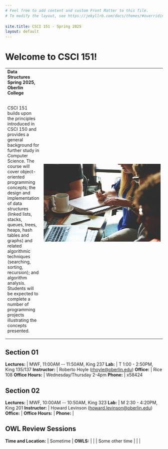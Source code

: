 ```yaml
---
# Feel free to add content and custom Front Matter to this file.
# To modify the layout, see https://jekyllrb.com/docs/themes/#overriding-theme-defaults

site.title: CSCI 151 - Spring 2025
layout: default
---
```


# Welcome to CSCI 151!

<table style="outline-style:none;">
<tr>
<td>
<strong>Data Structures</strong><br/>
<strong>Spring 2025, Oberlin College</strong><br/><br/>

CSCI 151 builds upon the principles introduced in CSCI 150 and provides a general background for further study in Computer Science. The course will cover object-oriented programming concepts; the design and implementation of data structures (linked lists, stacks, queues, trees, heaps, hash tables and graphs) and related algorithmic techniques (searching, sorting, recursion); and algorithm analysis. Students will be expected to complete a number of programming projects illustrating the concepts presented.
</td>
<td style="width: 5in;">
<img style="width: 5in;" src="images/startup-594090_1280.jpg"/>
</td>
</tr>
</table>

## Section 01

**Lectures:** | MWF, 11:00AM -- 11:50AM, King 237
**Lab:** | T 1:00 - 2:50PM, King 135/137
**Instructor:** | Roberto Hoyle (rhoyle@oberlin.edu)
**Office:** | Rice 108
**Office Hours:** | Wednesday/Thursday 2-4pm
**Phone:** | x58424

## Section 02

**Lectures:** | MWF, 10:00AM -- 10:50AM, King 323
**Lab:** | M 2:30 - 4:20PM, King 201
**Instructor:** | Howard Levinson (howard.levinson@oberlin.edu)
**Office:** | 
**Office Hours:** | 
**Phone:** | 

## OWL Review Sessions

**Time and Location:** | Sometime | **OWLS:** | |
| Some other time | | | 

